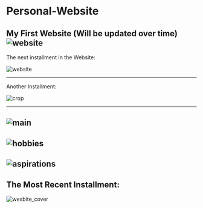 # Personal-Website
My First Website (Will be updated over time)
![website](https://cloud.githubusercontent.com/assets/21260839/18020401/24cbdeea-6bd9-11e6-8b3c-f29ba3b365cc.png)
----------------------------------------------------------------------------------------------------
The next installment in the Website:

![website](https://cloud.githubusercontent.com/assets/21260839/18073174/c8ff8ece-6e5b-11e6-82b8-36a9670a15d8.png)

-----------------------------------------------------------------------------------------------------
Another Installment:

![crop](https://cloud.githubusercontent.com/assets/21260839/18096468/32c6e5ac-6ed2-11e6-9d9d-67b17ee342c8.png)

-------------------------------------------------------------------------------------------------------
![main](https://cloud.githubusercontent.com/assets/21260839/18236547/22dc7ebc-731f-11e6-8a59-8a0b82468e38.png)
-------------------------------------------------------------------------------------------------------
![hobbies](https://cloud.githubusercontent.com/assets/21260839/18236549/2a3e068a-731f-11e6-94bb-aa0bbd02bf1b.png)
-------------------------------------------------------------------------------------------------------
![aspirations](https://cloud.githubusercontent.com/assets/21260839/18236550/2bc5be94-731f-11e6-89aa-42b89fbcc408.png)
-------------------------------------------------------------------------------------------------------
The Most Recent Installment:
-------------------------------------------------------------------------------------------------------
![wesbite_cover](https://cloud.githubusercontent.com/assets/21260839/22620004/bdcea70e-eaf9-11e6-9297-5ec56f18982e.png)
